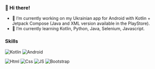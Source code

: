 ### 👋 Hi there! 

<!--
**Luicha/Luicha** is a ✨ _special_ ✨ repository because its `README.md` (this file) appears on your GitHub profile.

Here are some ideas to get you started: -->



- 🔭 I’m currently working on my Ukrainian app for Android with Kotlin + Jetpack Compose (Java and XML version available in the PlayStore).
- 🌱 I’m currently learning Kotlin, Python, Java, Selenium, Javascript.



### Skills
![Kotlin](http://img.shields.io/badge/Kotlin--7F52FF?style=for-the-badge&logo=Kotlin)
![Android](http://img.shields.io/badge/Android--green?style=for-the-badge&logo=Android)

![Html](http://img.shields.io/badge/HTML--E34F26?style=for-the-badge&logo=HTML5)
![Css](http://img.shields.io/badge/CSS--1572B6?style=for-the-badge&logo=CSS3)
![JS](http://img.shields.io/badge/Javascript--F7DF1E?style=for-the-badge&logo=Javascript)
![Bootstrap](http://img.shields.io/badge/Bootstrap--7952B3?style=for-the-badge&logo=Bootstrap)


